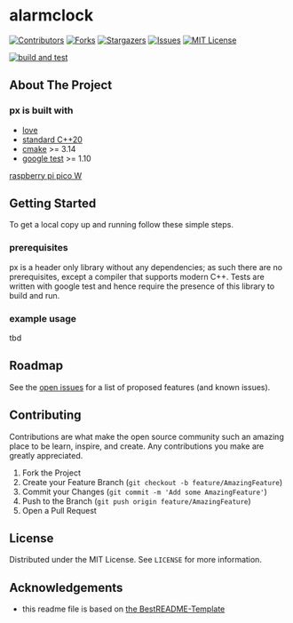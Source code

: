 # alarmclock

<!-- PROJECT SHIELDS -->
<!--
*** I'm using markdown "reference style" links for readability.
*** Reference links are enclosed in brackets [ ] instead of parentheses ( ).
*** See the bottom of this document for the declaration of the reference variables
*** for contributors-url, forks-url, etc. This is an optional, concise syntax you may use.
*** https://www.markdownguide.org/basic-syntax/#reference-style-links
-->
[![Contributors][contributors-shield]][contributors-url]
[![Forks][forks-shield]][forks-url]
[![Stargazers][stars-shield]][stars-url]
[![Issues][issues-shield]][issues-url]
[![MIT License][license-shield]][license-url]

[![build and test](https://github.com/sjrdc/px/actions/workflows/cmake.yml/badge.svg)](https://github.com/sjrdc/px/actions/workflows/cmake.yml)

<!-- ABOUT THE PROJECT -->
## About The Project

### px is built with

* [love](https://www.youtube.com/watch?v=f_HmF84G7ZY)
* [standard C++20](https://isocpp.org)
* [cmake](https://cmake.org) >= 3.14
* [google test](https://github.com/google/googletest) >= 1.10

[raspberry pi pico W](https://www.raspberrypi.com/products/raspberry-pi-pico/)
## Getting Started

To get a local copy up and running follow these simple steps.

### prerequisites
px is a header only library without any dependencies; as such there are no prerequisites, except a compiler that supports modern C++.
Tests are written with google test and hence require the presence of this library to build and run.

<!-- USAGE EXAMPLES -->
### example usage
tbd

## Roadmap

See the [open issues](https://github.com/sjrdc/alarmclock/issues) for a list of proposed features (and known issues).

## Contributing

Contributions are what make the open source community such an amazing place to be learn, inspire, and create. Any contributions you make are greatly appreciated.

1. Fork the Project
2. Create your Feature Branch (`git checkout -b feature/AmazingFeature`)
3. Commit your Changes (`git commit -m 'Add some AmazingFeature'`)
4. Push to the Branch (`git push origin feature/AmazingFeature`)
5. Open a Pull Request

## License

Distributed under the MIT License. See `LICENSE` for more information.

<!-- ACKNOWLEDGEMENTS -->
## Acknowledgements

* this readme file is based on [the BestREADME-Template](https://github.com/othneildrew/Best-README-Template)


<!-- MARKDOWN LINKS & IMAGES -->
<!-- https://www.markdownguide.org/basic-syntax/#reference-style-links -->
[contributors-shield]: https://img.shields.io/github/contributors/sjrdc/alarmclock.svg?style=flat-square
[contributors-url]: https://github.com/sjrdc/alarmclock/graphs/contributors
[forks-shield]: https://img.shields.io/github/forks/sjrdc/alarmclock.svg?style=flat-square
[forks-url]: https://github.com/sjrdc/alarmclock/network/members
[stars-shield]: https://img.shields.io/github/stars/sjrdc/alarmclock.svg?style=flat-square
[stars-url]: https://github.com/sjrdc/alarmclock/stargazers
[issues-shield]: https://img.shields.io/github/issues/sjrdc/alarmclock.svg?style=flat-square
[issues-url]: https://github.com/sjrdc/alarmclock/issues
[license-shield]: https://img.shields.io/github/license/sjrdc/alarmclock.svg?style=flat-square
[license-url]: https://github.com/sjrdc/alarmclock/blob/main/LICENSE
